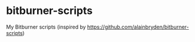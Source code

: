 # bitburner-scripts
My Bitburner scripts (inspired by https://github.com/alainbryden/bitburner-scripts)
